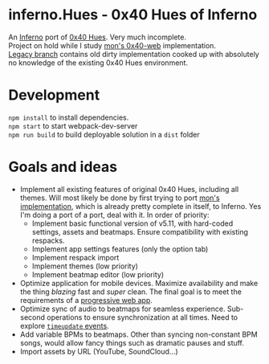 inferno.Hues - 0x40 Hues of Inferno
==========

An [Inferno](https://github.com/infernojs/inferno) port of [0x40 Hues](http://0x40hues.blogspot.fr/). Very much incomplete.  
Project on hold while I study [mon's 0x40-web](https://github.com/mon/0x40-web) implementation.  
[Legacy branch](https://github.com/Paturages/inferno.Hues/tree/legacy) contains old dirty implementation cooked up with absolutely no knowledge of the existing 0x40 Hues environment.

# Development

`npm install` to install dependencies.  
`npm start` to start webpack-dev-server  
`npm run build` to build deployable solution in a `dist` folder

# Goals and ideas

* Implement all existing features of original 0x40 Hues, including all themes. Will most likely be done by first trying to port [mon's implementation](https://github.com/mon/0x40-web), which is already pretty complete in itself, to Inferno. Yes I'm doing a port of a port, deal with it. In order of priority:  
  * Implement basic functional version of v5.11, with hard-coded settings, assets and beatmaps. Ensure compatibility with existing respacks.
  * Implement app settings features (only the option tab)
  * Implement respack import
  * Implement themes (low priority)
  * Implement beatmap editor (low priority)
* Optimize application for mobile devices. Maximize availability and make the thing *blazing* fast and *super* clean. The final goal is to meet the requirements of a [progressive web app](https://developers.google.com/web/progressive-web-apps/).
* Optimize sync of audio to beatmaps for seamless experience. Sub-second operations to ensure synchronization at all times. Need to explore [`timeupdate` events](https://developer.mozilla.org/en-US/docs/Web/Events/timeupdate).
* Add variable BPMs to beatmaps. Other than syncing non-constant BPM songs, would allow fancy things such as dramatic pauses and stuff.
* Import assets by URL (YouTube, SoundCloud...)
